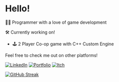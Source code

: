 # Hello!
👩‍💻 Programmer with a love of game development



🛠️ Currently working on!
- 🕹️ 2 Player Co-op game with C++ Custom Engine

Feel free to check me out on other platforms!

[![LinkedIn](https://img.shields.io/badge/LinkedIn-LinkedIn?style=for-the-badge&logo=linkedin&logoColor=ffffff&color=0a66c2)](https://linkedin.com/in/locstock)
[![Portfolio](https://img.shields.io/badge/Portfolio-Portfolio?style=for-the-badge&logo=github&logoColor=ffffff&color=202020)](https://locstock.dev/)
[![Itch](https://img.shields.io/badge/Itch-itch?style=for-the-badge&logo=itchdotio&logoColor=ffffff&color=fa5c5c)](https://locstock.itch.io/)

[![GitHub Streak](https://github-readme-streak-stats.herokuapp.com?user=Locstock04&theme=dark&hide_border=true&card_width=400&background=0A0C1030&hide_longest_streak=true)](https://git.io/streak-stats)
